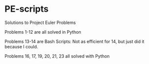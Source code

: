 # PE-scripts
Solutions to Project Euler Problems

Problems 1-12 are all solved in Python

Problems 13-14 are Bash Scripts:  Not as efficient for 14, but just did it because I could.

Problems 16, 17, 19, 20, 21, 23 all solved with Python
